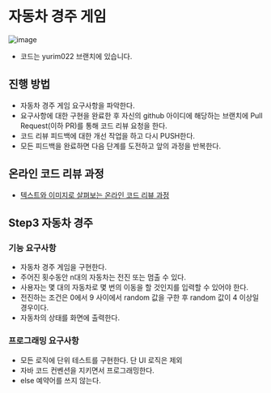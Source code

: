 # 자동차 경주 게임


![image](https://user-images.githubusercontent.com/45115557/114044412-2ebabf00-98c2-11eb-99dd-fef0b00c0ce1.png)

* 코드는 yurim022 브랜치에 있습니다.

## 진행 방법
* 자동차 경주 게임 요구사항을 파악한다.
* 요구사항에 대한 구현을 완료한 후 자신의 github 아이디에 해당하는 브랜치에 Pull Request(이하 PR)를 통해 코드 리뷰 요청을 한다.
* 코드 리뷰 피드백에 대한 개선 작업을 하고 다시 PUSH한다.
* 모든 피드백을 완료하면 다음 단계를 도전하고 앞의 과정을 반복한다.

## 온라인 코드 리뷰 과정
* [텍스트와 이미지로 살펴보는 온라인 코드 리뷰 과정](https://github.com/next-step/nextstep-docs/tree/master/codereview)


## Step3 자동차 경주

### 기능 요구사항
 * 자동차 경주 게임을 구현한다.
 * 주어진 횟수동안 n대의 자동차는 전진 또는 멈출 수 있다. 
 * 사용자는 몇 대의 자동차로 몇 번의 이동을 할 것인지를 입력할 수 있어야 한다.
 * 전진하는 조건은 0에서 9 사이에서 random 값을 구한 후 random 값이 4 이상일 경우이다.
 * 자동차의 상태를 화면에 출력한다. 

### 프로그래밍 요구사항
 * 모든 로직에 단위 테스트를 구현한다. 단 UI 로직은 제외
 * 자바 코드 컨벤션을 지키면서 프로그래밍한다.
 * else 예약어를 쓰지 않는다. 

